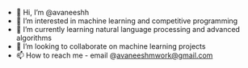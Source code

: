 - 👋 Hi, I’m @avaneeshh
- 👀 I’m interested in machine learning and competitive programming
- 🌱 I’m currently learning natural language processing and advanced algorithms
- 💞️ I’m looking to collaborate on machine learning projects
- 📫 How to reach me - email @avaneeshmwork@gmail.com

<!---
avaneeshh/avaneeshh is a ✨ special ✨ repository because its `README.md` (this file) appears on your GitHub profile.
You can click the Preview link to take a look at your changes.
--->
